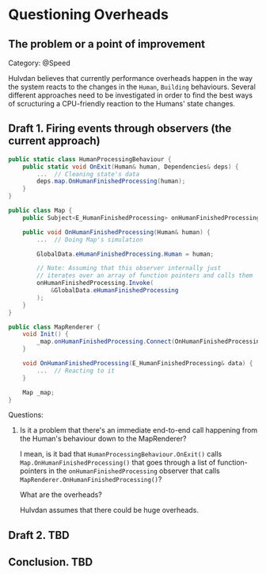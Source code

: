 ﻿# Questioning Overheads

## The problem or a point of improvement

Category: @Speed

Hulvdan believes that currently performance overheads happen in the way the system reacts to the changes in the `Human`, `Building` behaviours. Several different approaches need to be investigated in order to find the best ways of scructuring a CPU-friendly reaction to the Humans' state changes.

## Draft 1. Firing events through observers (the current approach)

```csharp
public static class HumanProcessingBehaviour {
    public static void OnExit(Human& human, Dependencies& deps) {
        ...  // Cleaning state's data
        deps.map.OnHumanFinishedProcessing(human);
    }
}
```

```csharp
public class Map {
    public Subject<E_HumanFinishedProcessing> onHumanFinishedProcessing;

    public void OnHumanFinishedProcessing(Human& human) {
        ...  // Doing Map's simulation

        GlobalData.eHumanFinishedProcessing.Human = human;

        // Note: Assuming that this observer internally just
        // iterates over an array of function pointers and calls them
        onHumanFinishedProcessing.Invoke(
            &GlobalData.eHumanFinishedProcessing
        );
    }
}
```

```csharp
public class MapRenderer {
    void Init() {
        _map.onHumanFinishedProcessing.Connect(OnHumanFinishedProcessing);
    }

    void OnHumanFinishedProcessing(E_HumanFinishedProcessing& data) {
        ...  // Reacting to it
    }

    Map _map;
}
```

Questions:
1) Is it a problem that there's an immediate end-to-end call happening from the Human's behaviour down to the MapRenderer?

    I mean, is it bad that `HumanProcessingBehaviour.OnExit()` calls `Map.OnHumanFinishedProcessing()` that goes through a list of function-pointers in the `onHumanFinishedProcessing` observer that calls `MapRenderer.OnHumanFinishedProcessing()`?

    What are the overheads?

    Hulvdan assumes that there could be huge overheads.

## Draft 2. TBD

## Conclusion. TBD
